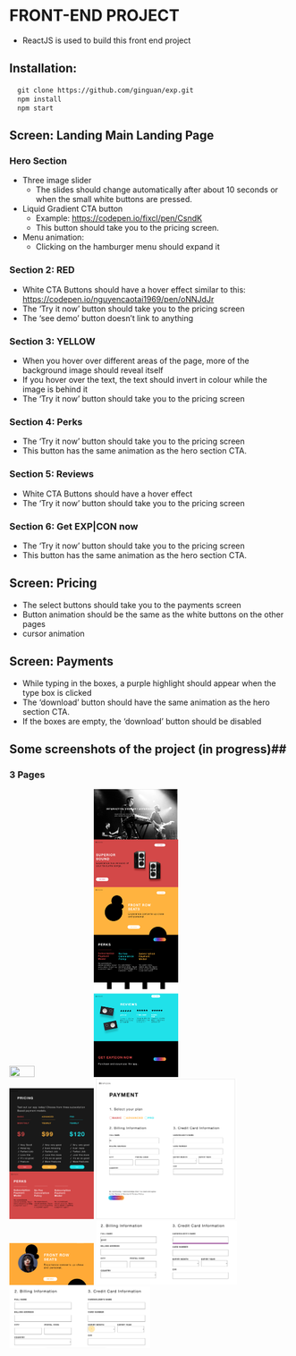 # FRONT-END PROJECT #
- ReactJS is used to build this front end project 

## Installation:
      git clone https://github.com/ginguan/exp.git
      npm install
      npm start

## Screen: Landing Main Landing Page
### Hero Section
- Three image slider
  - The slides should change automatically after about 10 seconds or when the small white buttons are pressed.
- Liquid Gradient CTA button
  - Example: https://codepen.io/fixcl/pen/CsndK
  - This button should take you to the pricing screen.
- Menu animation:
  - Clicking on the hamburger menu should expand it 

### Section 2: RED
<!--Switch to an interactive cursor like on this site: https://fleava.com/
When you click the speakers it should start playing music (we recommend using the Web Audio API for this: https://developer.mozilla.org/en-US/docs/Web/API/Web_Audio_API)
Click again to turn the music off-->
- White CTA Buttons should have a hover effect similar to this: https://codepen.io/nguyencaotai1969/pen/oNNJdJr
- The ‘Try it now’ button should take you to the pricing screen
- The ‘see demo’ button doesn’t link to anything

### Section 3: YELLOW

- When you hover over different areas of the page, more of the background image should reveal itself
- If you hover over the text, the text should invert in colour while the image is behind it
- The ‘Try it now’ button should take you to the pricing screen


### Section 4: Perks

- The ‘Try it now’ button should take you to the pricing screen
- This button has the same animation as the hero section CTA.


### Section 5: Reviews

- White CTA Buttons should have a hover effect
- The ‘Try it now’ button should take you to the pricing screen




### Section 6: Get EXP|CON now

- The ‘Try it now’ button should take you to the pricing screen
- This button has the same animation as the hero section CTA.




## Screen: Pricing

- The select buttons should take you to the payments screen
- Button animation should be the same as the white buttons on the other pages
- cursor animation


## Screen: Payments

- While typing in the boxes, a purple highlight should appear when the type box is clicked
- The ‘download’ button should have the same animation as the hero section CTA.
- If the boxes are empty, the ‘download’ button should be disabled

## Some screenshots of the project (in progress)##
### 3 Pages ###

<div class="row">
  <img src="image/main.png" width="30%" height="30%"><img src="image/main2.png" width="30%" height="30%">
</div>
  <div class="row">
<img src="image/pricing.png" width="30%" height="30%">
<img src="image/payment.png" width="50%" height="50%">
<img src="image/hover.png" width="30%" height="30%">
<img src="image/focus.png" width="50%" height="50%">
<img src="image/cursor.png" width="50%" height="50%"></div>

